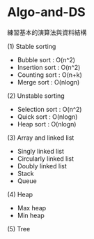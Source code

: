 # Algo-and-DS

練習基本的演算法與資料結構

(1) Stable sorting
- Bubble sort : O(n^2)
- Insertion sort : O(n^2)
- Counting sort : O(n+k)
- Merge sort : O(nlogn)

(2) Unstable sorting
- Selection sort : O(n^2)
- Quick sort : O(nlogn)
- Heap sort : O(nlogn)

(3) Array and linked list
- Singly linked list
- Circularly linked list
- Doubly linked list
- Stack
- Queue

(4) Heap
- Max heap
- Min heap

(5) Tree
